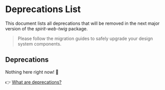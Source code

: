 # Deprecations List

This document lists all deprecations that will be removed in the next major version of the _spirit-web-twig_ package.

> Please follow the migration guides to safely upgrade your design system components.

## Deprecations

Nothing here right now! 🎉

👉 [What are deprecations?][readme-deprecations]

[readme-deprecations]: https://github.com/lmc-eu/spirit-design-system/blob/main/packages/web-twig/README.md#deprecations
